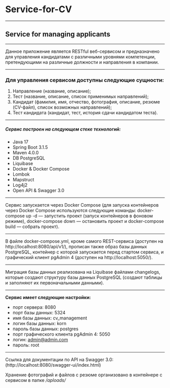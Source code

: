 # Service-for-CV #
-----------------------------------
## Service for managing applicants
-----------------------------------
Данное приложение является RESTful веб-сервисом и предназначено для управления кандидатами с различными уровнями компетенции, претендующими на различные должности и направления в компании.
<hr>

### Для управления сервисом доступны следующие сущности:
1. Направление (название, описание);
2. Тест (название, описание, список применимых направлений);
3. Кандидат (фамилия, имя, отчество, фотография, описание, резюме (CV-файл), список возможных направлений);
4. Тест кандидата (кандидат, тест, история сдачи кандидатом теста).
<hr>

##### Сервис построен на следующем стеке технологий:
- Java 17
- Spring Boot 3.1.5
- Maven 4.0.0
- DB PostgreSQL
- Liquibase
- Docker & Docker Compose
- Lombok
- Mapstruct
- Log4j2
- Open API & Swagger 3.0
<hr>

Сервис запускается через Docker Compose (для запуска контейнеров через Docker Compose используются следующие команды: docker-compose up -d — запустить проект (запуск контейнеров в фоновом режиме), docker-compose down — остановить проект и docker-compose build — собрать проект).
<hr>
В файле docker-compose.yml, кроме самого REST-сервиса (доступен на http://localhost:8080/api/v1/), прописан также образ базы данных PostgreSQL, контейнер с которой запускается перед стартом сервиса, и графический клиент pgAdmin 4 (доступен на http://localhost:5050/).
<hr>
Миграция базы данных реализована на Liquibase файлами changelogs, которые создают структуру базы данных PostgreSQL (создают таблицы и заполняют их первоначальными данными).
<hr>

**Сервис имеет следующие настройки:**
- порт сервера: 8080
- порт базы данных: 5324
- имя базы данных: cv_management
- логин базы данных: korn
- пароль базы данных: postgres
- порт графического клиента pgAdmin 4: 5050
- логин: admin@admin.com
- пароль: root
<hr>

Ссылка для документации по API на Swagger 3.0: (http://localhost:8080/swagger-ui/index.html)

Хранение фотографий и файлов с резюме организовано в контейнере с сервисом в папке */aploads/*
